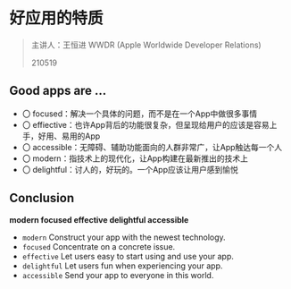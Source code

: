 # 好应用的特质

> 主讲人：王恒进 WWDR (Apple Worldwide Developer Relations)
> 
> 210519

## Good apps are …

- 〇 focused：解决一个具体的问题，而不是在一个App中做很多事情
- 〇 effiective：也许App背后的功能很复杂，但呈现给用户的应该是容易上手，好用、易用的App
- 〇 accessible：无障碍、辅助功能面向的人群非常广，让App触达每一个人
- 〇 modern：指技术上的现代化，让App构建在最新推出的技术上
- 〇 delightful：讨人的，好玩的。一个App应该让用户感到愉悦

## Conclusion

**modern focused effective delightful accessible**

- `modern` Construct your app with the newest technology.
- `focused` Concentrate on a concrete issue.
- `effective` Let users easy to start using and use your app.
- `delightful` Let users fun when experiencing your app.
- `accessible` Send your app to everyone in this world.
